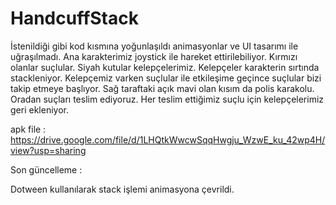 # HandcuffStack


İstenildiği gibi kod kısmına yoğunlaşıldı animasyonlar ve UI tasarımı ile uğraşılmadı. Ana karakterimiz joystick ile hareket ettirilebiliyor.
Kırmızı olanlar suçlular. Siyah kutular kelepçelerimiz. Kelepçeler karakterin sırtında stackleniyor. Kelepçemiz varken suçlular ile etkileşime geçince
suçlular bizi takip etmeye başlıyor. Sağ taraftaki açık mavi olan kısım da polis karakolu. Oradan suçları teslim ediyoruz. Her teslim ettiğimiz suçlu için 
kelepçelerimiz geri ekleniyor.


apk file : https://drive.google.com/file/d/1LHQtkWwcwSqqHwgju_WzwE_ku_42wp4H/view?usp=sharing


Son güncelleme : 

Dotween kullanılarak stack işlemi animasyona çevrildi.
